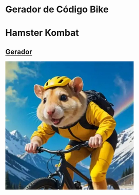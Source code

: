 # Gerador de Código Bike
# Hamster Kombat

## [Gerador](https://wsinc.github.io/generator-code-key-hamster-kombat/index.html)

[<img src="Logo.jpg" width="400">](https://wsinc.github.io/generator-code-key-hamster-kombat/index.html)
